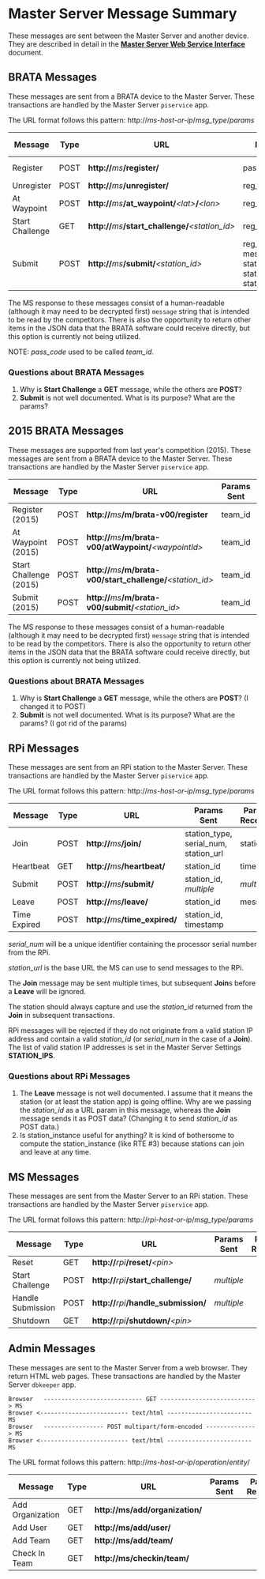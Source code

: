 # Master Server Message Summary

These messages are sent between the Master Server and another device.
They are described in detail in
the [**Master Server Web Service Interface**](ms_interface.md)
document.

## BRATA Messages

These messages are sent from a BRATA device to the Master Server.
These transactions are handled by the Master Server `piservice` app.

The URL format follows this pattern:  http://*ms-host-or-ip*/*msg_type*/*params*

Message         | Type | URL                                                | Params Sent | Params Received
----------------|------|----------------------------------------------------|-------------|----------------
Register        | POST | <b>http://</b><i>ms</i><b>/register/</b>           | pass_code   | message, reg_code
Unregister      | POST | <b>http://</b><i>ms</i><b>/unregister/</b>         | reg_code    | message
At Waypoint     | POST | <b>http://</b><i>ms</i><b>/at_waypoint/</b><i>&lt;lat&gt;</i><b>/</b><i>&lt;lon&gt;</i>      | reg_code     | message
Start Challenge | GET  | <b>http://</b><i>ms</i><b>/start_challenge/</b><i>&lt;station_id&gt;</i> | reg_code     | message
Submit          | POST | <b>http://</b><i>ms</i><b>/submit/</b><i>&lt;station_id&gt;</i>          | reg_code, message_version, station_key, station_type, station_callback_url | message

The MS response to these messages consist of a human-readable (although it may need to be decrypted first) `message` string that is intended to be read by the competitors.  There is also the opportunity to return other items in the JSON data that the BRATA software could receive directly, but this option is currently not being utilized.

NOTE:  *pass_code* used to be called *team_id*.

### Questions about BRATA Messages

1. Why is **Start Challenge** a **GET** message, while the others are **POST**?
2. **Submit** is not well documented.  What is its purpose?  What are the params?


## 2015 BRATA Messages

These messages are supported from last year's competition (2015).
These messages are sent from a BRATA device to the Master Server.
These transactions are handled by the Master Server `piservice` app.

Message         | Type | URL                                                 | Params Sent | Params Received
----------------|------|-----------------------------------------------------|-------------|----------------
Register (2015)      | POST | <b>http://</b><i>ms</i><b>/m/brata-v00/register</b> | team_id     | message
At Waypoint (2015)     | POST | <b>http://</b><i>ms</i><b>/m/brata-v00/atWaypoint/</b><i>&lt;waypointId&gt;</i>      | team_id | message
Start Challenge (2015) | POST | <b>http://</b><i>ms</i><b>/m/brata-v00/start_challenge/</b><i>&lt;station_id&gt;</i> | team_id | message
Submit (2015)          | POST | <b>http://</b><i>ms</i><b>/m/brata-v00/submit/</b><i>&lt;station_id&gt;</i>          | team_id | message

The MS response to these messages consist of a human-readable (although it may need to be decrypted first)
`message` string that is intended to be read by the competitors.  There is also the opportunity to return
other items in the JSON data that the BRATA software could receive directly, but this option is currently
not being utilized.

### Questions about BRATA Messages

1. Why is **Start Challenge** a **GET** message, while the others are **POST**?  (I changed it to POST)
2. **Submit** is not well documented.  What is its purpose?  What are the params?  (I got rid of the params)


## RPi Messages

These messages are sent from an RPi station to the Master Server.
These transactions are handled by the Master Server `piservice` app.

The URL format follows this pattern:  http://*ms-host-or-ip*/*msg_type*/*params*

Message         | Type | URL                                           | Params Sent | Params Received
----------------|------|-----------------------------------------------|-------------|----------------
Join            | POST | <b>http://</b><i>ms</i><b>/join/</b>          | station_type, serial_num, station_url | station_id
Heartbeat       | GET  | <b>http://</b><i>ms</i><b>/heartbeat/</b>     | station_id               | time
Submit          | POST | <b>http://</b><i>ms</i><b>/submit/</b>        | station_id, *multiple*   | *multiple*
Leave           | POST | <b>http://</b><i>ms</i><b>/leave/</b>         | station_id               | message
Time Expired    | POST | <b>http://</b><i>ms</i><b>/time_expired/</b>  | station_id, timestamp    | 

*serial_num* will be a unique identifier containing the processor serial number from the RPi.

*station_url* is the base URL the MS can use to send messages to the RPi.

The **Join** message may be sent multiple times, but subsequent **Join**s before a **Leave** will be ignored.

The station should always capture and use the *station_id* returned from the **Join** in subsequent transactions.

RPi messages will be rejected if they do not originate from a valid station IP address and contain a valid *station_id*
(or *serial_num* in the case of a **Join**).  The list of valid station IP addresses is set in the Master Server
Settings **STATION_IPS**.

### Questions about RPi Messages

1. The **Leave** message is not well documented.  I assume that it means the station (or at least the station app)
is going offline.  Why are we passing the *station_id* as a URL param in this message, whereas the **Join** message
sends it as POST data? (Changing it to send *station_id* as POST data.)
2. Is station_instance useful for anything?  It is kind of bothersome to compute the station_instance (like RTE #3)
because stations can join and leave at any time.


## MS Messages

These messages are sent from the Master Server to an RPi station.
These transactions are handled by the Master Server `piservice` app.

The URL format follows this pattern:  http://*rpi-host-or-ip*/*msg_type*/*params*

Message           | Type | URL                                              | Params Sent | Params Received
------------------|------|--------------------------------------------------|-------------|----------------
Reset             | GET  | <b>http://</b><i>rpi</i><b>/reset/</b><i>&lt;pin&gt;</i>                  |             | 
Start Challenge   | POST | <b>http://</b><i>rpi</i><b>/start_challenge/</b>              | *multiple*  | 
Handle Submission | POST | <b>http://</b><i>rpi</i><b>/handle_submission/</b>            | *multiple*  | 
Shutdown          | GET  | <b>http://</b><i>rpi</i><b>/shutdown/</b><i>&lt;pin&gt;</i>               |             | 


## Admin Messages

These messages are sent to the Master Server from a web browser.  They return HTML web pages.
These transactions are handled by the Master Server `dbkeeper` app.

```
Browser   ---------------------------- GET ---------------------------> MS
Browser <------------------------- text/html ------------------------   MS
Browser   ----------------- POST multipart/form-encoded --------------> MS
Browser <------------------------- text/html ------------------------   MS
```

The URL format follows this pattern:  http://*ms-host-or-ip*/*operation*/*entity*/

Message           | Type | URL                                              | Params Sent | Params Received
------------------|------|--------------------------------------------------|-------------|----------------
Add Organization  | GET  | <b>http://ms/add/organization/</b>               |             | 
Add User          | GET  | <b>http://ms/add/user/</b>                       |             | 
Add Team          | GET  | <b>http://ms/add/team/</b>                       |             | 
Check In Team     | GET  | <b>http://ms/checkin/team/</b>                   |             | 
